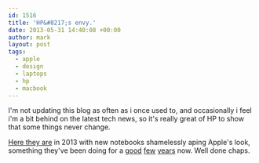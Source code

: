 ```yaml
---
id: 1516
title: 'HP&#8217;s envy.'
date: 2013-05-31 14:40:08 +00:00
author: mark
layout: post
tags:
  - apple
  - design
  - laptops
  - hp
  - macbook
---
```

I'm not updating this blog as often as i once used to, and occasionally i feel i'm a bit behind on the latest tech news, so it's really great of HP to show that some things never change.

[Here they are](http://www.theverge.com/2013/5/23/4357696/hp-envy-pavilion-laptops-3200-1800-touchsmart-ultrabook-display-2013) in 2013 with new notebooks shamelessly aping Apple's look, something they've been doing for a [good](http://www.engadget.com/2010/05/05/hp-envy-14-and-17-officially-official-envy-13-slowly-waves-good/) [few](http://reverttosaved.com/2011/11/28/hp-envy-designers-promote-honesty-and-stockholm-syndrome/) [years](http://www.cultofmac.com/143507/hps-not-even-pretending-not-to-be-shamelessly-copying-apple-anymore-image/) now. Well done chaps.
